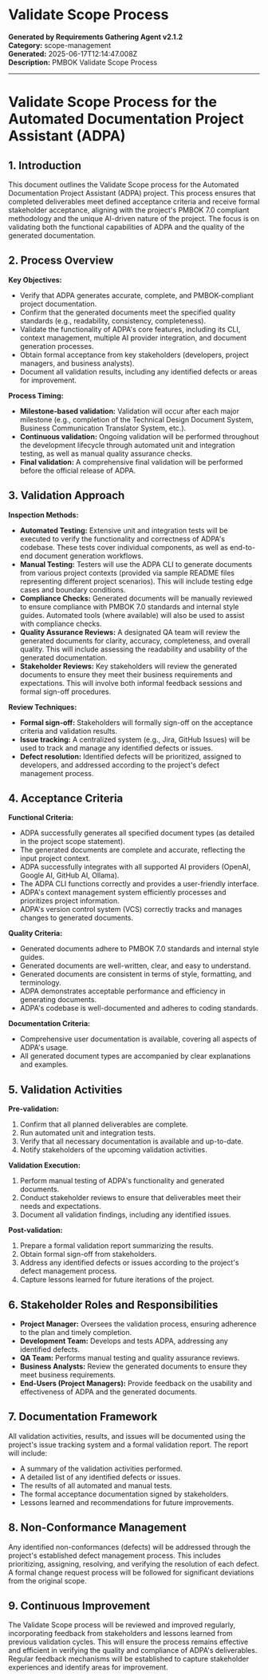 # Validate Scope Process

**Generated by Requirements Gathering Agent v2.1.2**  
**Category:** scope-management  
**Generated:** 2025-06-17T12:14:47.008Z  
**Description:** PMBOK Validate Scope Process

---

# Validate Scope Process for the Automated Documentation Project Assistant (ADPA)

## 1. Introduction

This document outlines the Validate Scope process for the Automated Documentation Project Assistant (ADPA) project.  This process ensures that completed deliverables meet defined acceptance criteria and receive formal stakeholder acceptance, aligning with the project's PMBOK 7.0 compliant methodology and the unique AI-driven nature of the project.  The focus is on validating both the functional capabilities of ADPA and the quality of the generated documentation.

## 2. Process Overview

**Key Objectives:**

* Verify that ADPA generates accurate, complete, and PMBOK-compliant project documentation.
* Confirm that the generated documents meet the specified quality standards (e.g., readability, consistency, completeness).
* Validate the functionality of ADPA's core features, including its CLI, context management, multiple AI provider integration, and document generation processes.
* Obtain formal acceptance from key stakeholders (developers, project managers, and business analysts).
* Document all validation results, including any identified defects or areas for improvement.

**Process Timing:**

* **Milestone-based validation:** Validation will occur after each major milestone (e.g., completion of the Technical Design Document System, Business Communication Translator System, etc.).
* **Continuous validation:** Ongoing validation will be performed throughout the development lifecycle through automated unit and integration testing, as well as manual quality assurance checks.
* **Final validation:** A comprehensive final validation will be performed before the official release of ADPA.


## 3. Validation Approach

**Inspection Methods:**

* **Automated Testing:** Extensive unit and integration tests will be executed to verify the functionality and correctness of ADPA's codebase. These tests cover individual components, as well as end-to-end document generation workflows.
* **Manual Testing:**  Testers will use the ADPA CLI to generate documents from various project contexts (provided via sample README files representing different project scenarios).  This will include testing edge cases and boundary conditions.
* **Compliance Checks:**  Generated documents will be manually reviewed to ensure compliance with PMBOK 7.0 standards and internal style guides.  Automated tools (where available) will also be used to assist with compliance checks.
* **Quality Assurance Reviews:**  A designated QA team will review the generated documents for clarity, accuracy, completeness, and overall quality.  This will include assessing the readability and usability of the generated documentation.
* **Stakeholder Reviews:**  Key stakeholders will review the generated documents to ensure they meet their business requirements and expectations. This will involve both informal feedback sessions and formal sign-off procedures.

**Review Techniques:**

* **Formal sign-off:**  Stakeholders will formally sign-off on the acceptance criteria and validation results.
* **Issue tracking:**  A centralized system (e.g., Jira, GitHub Issues) will be used to track and manage any identified defects or issues.
* **Defect resolution:**  Identified defects will be prioritized, assigned to developers, and addressed according to the project's defect management process.

## 4. Acceptance Criteria

**Functional Criteria:**

* ADPA successfully generates all specified document types (as detailed in the project scope statement).
* The generated documents are complete and accurate, reflecting the input project context.
* ADPA successfully integrates with all supported AI providers (OpenAI, Google AI, GitHub AI, Ollama).
* The ADPA CLI functions correctly and provides a user-friendly interface.
* ADPA's context management system efficiently processes and prioritizes project information.
* ADPA's version control system (VCS) correctly tracks and manages changes to generated documents.

**Quality Criteria:**

* Generated documents adhere to PMBOK 7.0 standards and internal style guides.
* Generated documents are well-written, clear, and easy to understand.
* Generated documents are consistent in terms of style, formatting, and terminology.
* ADPA demonstrates acceptable performance and efficiency in generating documents.
* ADPA's codebase is well-documented and adheres to coding standards.

**Documentation Criteria:**

* Comprehensive user documentation is available, covering all aspects of ADPA's usage.
* All generated document types are accompanied by clear explanations and examples.


## 5. Validation Activities

**Pre-validation:**

1.  Confirm that all planned deliverables are complete.
2.  Run automated unit and integration tests.
3.  Verify that all necessary documentation is available and up-to-date.
4.  Notify stakeholders of the upcoming validation activities.

**Validation Execution:**

1.  Perform manual testing of ADPA's functionality and generated documents.
2.  Conduct stakeholder reviews to ensure that deliverables meet their needs and expectations.
3.  Document all validation findings, including any identified issues.

**Post-validation:**

1.  Prepare a formal validation report summarizing the results.
2.  Obtain formal sign-off from stakeholders.
3.  Address any identified defects or issues according to the project's defect management process.
4.  Capture lessons learned for future iterations of the project.


## 6. Stakeholder Roles and Responsibilities

* **Project Manager:** Oversees the validation process, ensuring adherence to the plan and timely completion.
* **Development Team:** Develops and tests ADPA, addressing any identified defects.
* **QA Team:** Performs manual testing and quality assurance reviews.
* **Business Analysts:** Review the generated documents to ensure they meet business requirements.
* **End-Users (Project Managers):** Provide feedback on the usability and effectiveness of ADPA and the generated documents.


## 7. Documentation Framework

All validation activities, results, and issues will be documented using the project's issue tracking system and a formal validation report. The report will include:

* A summary of the validation activities performed.
* A detailed list of any identified defects or issues.
* The results of all automated and manual tests.
* The formal acceptance documentation signed by stakeholders.
* Lessons learned and recommendations for future improvements.


## 8. Non-Conformance Management

Any identified non-conformances (defects) will be addressed through the project's established defect management process. This includes prioritizing, assigning, resolving, and verifying the resolution of each defect.  A formal change request process will be followed for significant deviations from the original scope.


## 9. Continuous Improvement

The Validate Scope process will be reviewed and improved regularly, incorporating feedback from stakeholders and lessons learned from previous validation cycles. This will ensure the process remains effective and efficient in verifying the quality and compliance of ADPA's deliverables.  Regular feedback mechanisms will be established to capture stakeholder experiences and identify areas for improvement.
